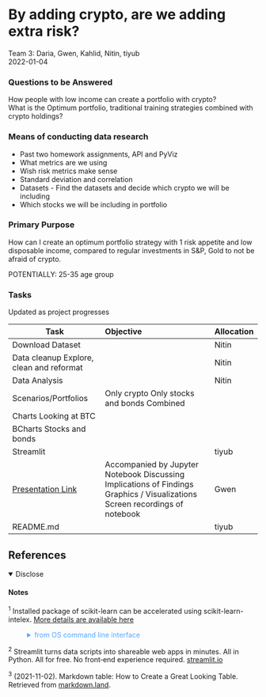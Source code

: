 # By adding crypto, are we adding extra risk?

Team 3: Daria, Gwen, Kahlid, Nitin, tiyub  
2022-01-04

### Questions to be Answered
How people with low income can create a portfolio with crypto?  
What is the Optimum portfolio, traditional training strategies combined with crypto holdings?

### Means of conducting data research
- Past two homework assignments, API and PyViz
- What metrics are we using
- Wish risk metrics make sense
- Standard deviation and correlation
- Datasets - Find the datasets and decide which crypto we will be including
- Which stocks we will be including in portfolio

### Primary Purpose  
How can I create an optimum portfolio strategy with 1 risk appetite and low disposable income, compared to regular investments in S&P, Gold to not be afraid of crypto.  

POTENTIALLY: 25-35 age group

### Tasks
Updated as project progresses

| Task         | Objective | Allocation |
|--------------|:-----|:-----------|
| Download Dataset | | Nitin |
| Data cleanup Explore, clean and reformat | | Nitin |
| Data Analysis | |  Nitin |
| Scenarios/Portfolios | Only crypto  Only stocks and bonds  Combined | |
| Charts Looking at BTC | | |
| BCharts Stocks and bonds | | |
| Streamlit | | tiyub |
| [Presentation Link](https://docs.google.com/presentation/d/1PZbbSxpeOFjUhglsxseEhj90RuiEs8e-7NcdnE-z-YE/edit?usp=sharing) | Accompanied by Jupyter Notebook Discussing Implications of Findings Graphics / Visualizations Screen recordings of notebook | Gwen |
| README.md | | tiyub|

## References

<details open><summary>Disclose</summary>  

#### Notes  

<sup><a id="ref001">1</a></sup> Installed package of scikit-learn can be accelerated using scikit-learn-intelex.
[More details are available here](https://intel.github.io/scikit-learn-intelex)
<blockquote style="border-left: 0px solid #ccc; color: rgb(88, 166, 255);"><details><summary>from OS command line interface</summary>
<br>
For example:

    $ conda install scikit-learn-intelex
    $ python -m sklearnex my_application.py
</details></blockquote>

<sup><a id="ref002">2</a></sup> Streamlit turns data scripts into shareable web apps in minutes. All in Python. All for free. No front‑end experience required. [streamlit.io](https://streamlit.io)

<sup><a id="ref003">3</a></sup> (2021-11-02). Markdown table: How to Create a Great Looking Table. Retrieved from [markdown.land](https://markdown.land/markdown-table).


</details>
